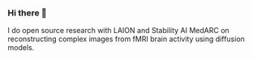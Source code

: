 ### Hi there 👋

I do open source research with LAION and Stability AI MedARC on reconstructing complex images from fMRI brain activity using diffusion models. 

<!-- I also help graphic design clients leverage diffusion models to generate new artwork (DreamBooth, textual inversion, prompt2prompt, pix2pix, ControlNet, etc). If this sounds of interest to you let's <a href="https://calendly.com/jimgoo/introductory-meeting">talk about your project</a>.

<img src="https://jgoode.s3.amazonaws.com/contracting-logos/logo-grid-v3.jpg"> -->

<!--
**jimgoo/jimgoo** is a ✨ _special_ ✨ repository because its `README.md` (this file) appears on your GitHub profile.

Here are some ideas to get you started:

- 🔭 I’m currently working on ...
- 🌱 I’m currently learning ...
- 👯 I’m looking to collaborate on ...
- 🤔 I’m looking for help with ...
- 💬 Ask me about ...
- 📫 How to reach me: ...
- 😄 Pronouns: ...
- ⚡ Fun fact: ...
-->
